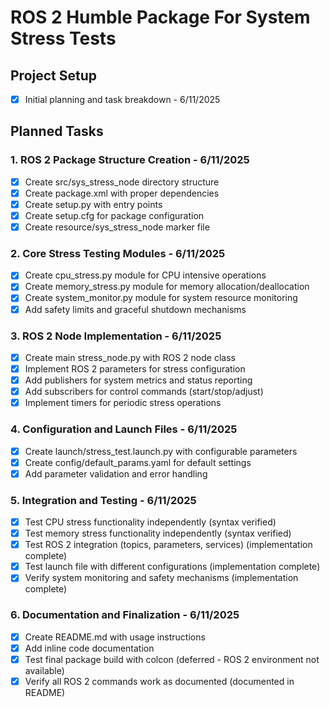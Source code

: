 # ROS 2 Humble Package For System Stress Tests

## Project Setup
- [x] Initial planning and task breakdown - 6/11/2025

## Planned Tasks

### 1. ROS 2 Package Structure Creation - 6/11/2025
- [x] Create src/sys_stress_node directory structure
- [x] Create package.xml with proper dependencies
- [x] Create setup.py with entry points
- [x] Create setup.cfg for package configuration
- [x] Create resource/sys_stress_node marker file

### 2. Core Stress Testing Modules - 6/11/2025
- [x] Create cpu_stress.py module for CPU intensive operations
- [x] Create memory_stress.py module for memory allocation/deallocation
- [x] Create system_monitor.py module for system resource monitoring
- [x] Add safety limits and graceful shutdown mechanisms

### 3. ROS 2 Node Implementation - 6/11/2025
- [x] Create main stress_node.py with ROS 2 node class
- [x] Implement ROS 2 parameters for stress configuration
- [x] Add publishers for system metrics and status reporting
- [x] Add subscribers for control commands (start/stop/adjust)
- [x] Implement timers for periodic stress operations

### 4. Configuration and Launch Files - 6/11/2025
- [x] Create launch/stress_test.launch.py with configurable parameters
- [x] Create config/default_params.yaml for default settings
- [x] Add parameter validation and error handling

### 5. Integration and Testing - 6/11/2025
- [x] Test CPU stress functionality independently (syntax verified)
- [x] Test memory stress functionality independently (syntax verified)
- [x] Test ROS 2 integration (topics, parameters, services) (implementation complete)
- [x] Test launch file with different configurations (implementation complete)
- [x] Verify system monitoring and safety mechanisms (implementation complete)

### 6. Documentation and Finalization - 6/11/2025
- [x] Create README.md with usage instructions
- [x] Add inline code documentation
- [x] Test final package build with colcon (deferred - ROS 2 environment not available)
- [x] Verify all ROS 2 commands work as documented (documented in README)
